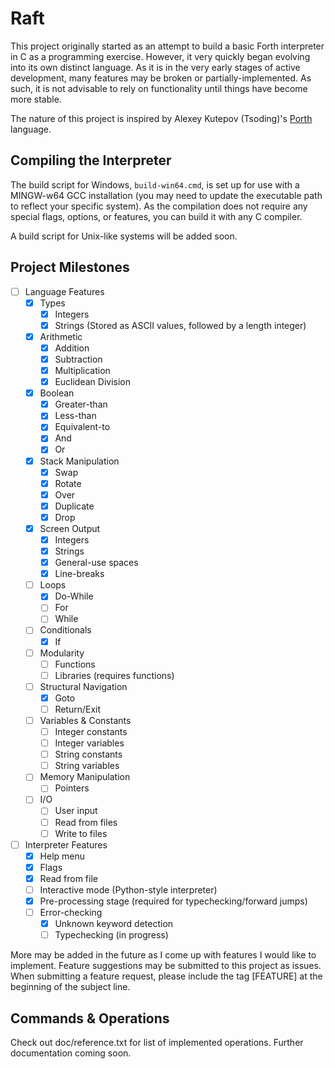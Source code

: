 # Raft

This project originally started as an attempt to build a basic Forth interpreter in C as a programming exercise. However, it very quickly began evolving into its own distinct language. As it is in the very early stages of active development, many features may be broken or partially-implemented. As such, it is not advisable to rely on functionality until things have become more stable.

The nature of this project is inspired by Alexey Kutepov (Tsoding)'s [Porth](https://gitlab.com/tsoding/porth) language.

## Compiling the Interpreter

The build script for Windows, ```build-win64.cmd```, is set up for use with a MINGW-w64 GCC installation (you may need to update the executable path to reflect your specific system). As the compilation does not require any special flags, options, or features, you can build it with any C compiler.

A build script for Unix-like systems will be added soon.

## Project Milestones

- [ ] Language Features
    - [x] Types
        - [x] Integers
        - [x] Strings (Stored as ASCII values, followed by a length integer)
    - [x] Arithmetic
        - [x] Addition
        - [x] Subtraction
        - [x] Multiplication
        - [x] Euclidean Division
    - [x] Boolean
        - [x] Greater-than
        - [x] Less-than
        - [x] Equivalent-to
        - [x] And
        - [x] Or
    - [x] Stack Manipulation
        - [x] Swap
        - [x] Rotate
        - [x] Over
        - [x] Duplicate
        - [x] Drop
    - [x] Screen Output
        - [x] Integers
        - [x] Strings
        - [x] General-use spaces
        - [x] Line-breaks
    - [ ] Loops
        - [x] Do-While
        - [ ] For
        - [ ] While
    - [ ] Conditionals
        - [x] If
    - [ ] Modularity
        - [ ] Functions
        - [ ] Libraries (requires functions)
    - [ ] Structural Navigation
        - [x] Goto
        - [ ] Return/Exit
    - [ ] Variables & Constants
        - [ ] Integer constants
        - [ ] Integer variables
        - [ ] String constants
        - [ ] String variables
    - [ ] Memory Manipulation
        - [ ] Pointers
    - [ ] I/O
        - [ ] User input
        - [ ] Read from files
        - [ ] Write to files
- [ ] Interpreter Features
    - [x] Help menu
    - [x] Flags
    - [x] Read from file
    - [ ] Interactive mode (Python-style interpreter)
    - [x] Pre-processing stage (required for typechecking/forward jumps) 
    - [ ] Error-checking
        - [x] Unknown keyword detection
        - [ ] Typechecking (in progress)

More may be added in the future as I come up with features I would like to implement. Feature suggestions may be submitted to this project as issues. When submitting a feature request, please include the tag [FEATURE] at the beginning of the subject line.

## Commands & Operations

Check out doc/reference.txt for list of implemented operations. Further documentation coming soon.
